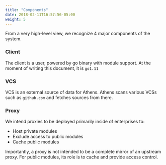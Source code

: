 ```yaml
---
title: "Components"
date: 2018-02-11T16:57:56-05:00
weight: 5
---
```


From a very high-level view, we recognize 4 major components of the system.

### Client

The client is a user, powered by go binary with module support. At the moment of writing this document, it is `go1.11`

### VCS

VCS is an external source of data for Athens. Athens scans various VCSs such as `github.com` and fetches sources from there.

### Proxy

We intend proxies to be deployed primarily inside of enterprises to:

* Host private modules
* Exclude access to public modules
* Cache public modules

Importantly, a proxy is not intended to be a complete mirror of an upstream proxy. For public modules, its role is to cache and provide access control.
